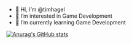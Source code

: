 - 👋 Hi, I’m @timhagel
- 👀 I’m interested in Game Development
- 🌱 I’m currently learning Game Development


[![Anurag's GitHub stats](https://github-readme-stats.vercel.app/api?username=timhagel)](https://github.com/anuraghazra/github-readme-stats)

<!---
timhagel/timhagel is a ✨ special ✨ repository because its `README.md` (this file) appears on your GitHub profile.
You can click the Preview link to take a look at your changes.
--->
